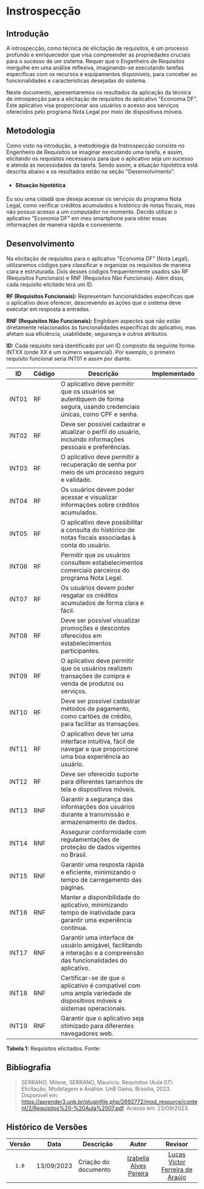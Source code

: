 # Instrospecção
## Introdução
A introspecção, como técnica de elicitação de requisitos, é um processo profundo e enriquecedor que visa compreender as propriedades cruciais para o sucesso de um sistema. Requer que o Engenheiro de Requisitos mergulhe em uma análise reflexiva, imaginando-se executando tarefas específicas com os recursos e equipamentos disponíveis, para conceber as funcionalidades e características desejadas do sistema.

Neste documento, apresentaremos os resultados da aplicação da técnica de introspecção para a elicitação de requisitos do aplicativo "Economia DF". Este aplicativo visa proporcionar aos usuários o acesso aos serviços oferecidos pelo programa Nota Legal por meio de dispositivos móveis.
## Metodologia

Como visto na introdução, a metodologia da Instrospecção consiste no Engenheiro de Requisitos se imaginar executando uma tarefa, e assim, elicitando os requisitos necessários para
que o aplicativo seja um sucesso e atenda as necessidades da tarefa. Sendo assim, a situação hipotética está descrita abaixo e os resultados estão na seção "Desenvolvimento".

- #### Situação hipotética
Eu sou uma cidadã que deseja acessar os serviços do programa Nota Legal, como verificar créditos acumulados e histórico de notas fiscais, mas não possuo acesso a um computador no momento. Decido utilizar o aplicativo "Economia DF" em meu smartphone para obter essas informações de maneira rápida e conveniente. 

## Desenvolvimento
Na elicitação de requisitos para o aplicativo "Economia DF" (Nota Legal), utilizaremos códigos para classificar e organizar os requisitos de maneira clara e estruturada. Dois desses códigos frequentemente usados são RF (Requisitos Funcionais) e RNF (Requisitos Não Funcionais). Além disso, cada requisito elicitado terá um ID.

**RF (Requisitos Funcionais):** Representam funcionalidades específicas que o aplicativo deve oferecer, descrevendo as ações que o sistema deve executar em resposta a entradas.

**RNF (Requisitos Não Funcionais):** Englobam aspectos que não estão diretamente relacionados às funcionalidades específicas do aplicativo, mas afetam sua eficiência, usabilidade, segurança e outros atributos.

**ID:** Cada requisito será identificado por um ID composto da seguinte forma: INTXX (onde XX é um número sequencial). Por exemplo, o primeiro requisito funcional seria INT01 e assim por diante.

| ID   | Código | Descrição                                                                                      | Implementado |
|------|--------|------------------------------------------------------------------------------------------------|--------------|
| INT01| RF     | O aplicativo deve permitir que os usuários se autentiquem de forma segura, usando credenciais únicas, como CPF e senha. |           |
| INT02| RF     | Deve ser possível cadastrar e atualizar o perfil do usuário, incluindo informações pessoais e preferências. |          |
| INT03| RF     | O aplicativo deve permitir a recuperação de senha por meio de um processo seguro e validado.  |           |
| INT04| RF     | Os usuários devem poder acessar e visualizar informações sobre créditos acumulados.           |           |
| INT05| RF     | O aplicativo deve possibilitar a consulta do histórico de notas fiscais associadas à conta do usuário. |          |
| INT06| RF     | Permitir que os usuários consultem estabelecimentos comerciais parceiros do programa Nota Legal. |           |
| INT07| RF     | Os usuários devem poder resgatar os créditos acumulados de forma clara e fácil.               |           |
| INT08| RF     | Deve ser possível visualizar promoções e descontos oferecidos em estabelecimentos participantes. |           |
| INT09| RF     | O aplicativo deve permitir que os usuários realizem transações de compra e venda de produtos ou serviços. |           |
| INT10| RF     | Deve ser possível cadastrar métodos de pagamento, como cartões de crédito, para facilitar as transações. |          |
| INT11| RF     | O aplicativo deve ter uma interface intuitiva, fácil de navegar e que proporcione uma boa experiência ao usuário. |           |
| INT12| RF     | Deve ser oferecido suporte para diferentes tamanhos de tela e dispositivos móveis.           |           |
| INT13| RNF    | Garantir a segurança das informações dos usuários durante a transmissão e armazenamento de dados. |           |
| INT14| RNF    | Assegurar conformidade com regulamentações de proteção de dados vigentes no Brasil.          |           |
| INT15| RNF    | Garantir uma resposta rápida e eficiente, minimizando o tempo de carregamento das páginas.   |          |
| INT16| RNF    | Manter a disponibilidade do aplicativo, minimizando tempo de inatividade para garantir uma experiência contínua. |           |
| INT17| RNF    | Garantir uma interface de usuário amigável, facilitando a interação e a compreensão das funcionalidades do aplicativo. |           |
| INT18| RNF    | Certificar-se de que o aplicativo é compatível com uma ampla variedade de dispositivos móveis e sistemas operacionais. |           |
| INT19| RNF    | Garantir que o aplicativo seja otimizado para diferentes navegadores web.                   |           |

**Tabela 1:** Requisitos elicitados. Fonte: 
## Bibliografia
> SERRANO, Milene, SERRANO, Maurício. Requisitos (Aula 07): Elicitação, Modelagem e Análise. UnB Gama, Brasília, 2023. Disponível em: <https://aprender3.unb.br/pluginfile.php/2692772/mod_resource/content/2/Requisitos%20-%20Aula%2007.pdf>. Acesso em: 23/09/2023.
## Histórico de Versões
|Versão|Data|Descrição|Autor|Revisor|
|:----:|----|---------|:-----:|:-------:|
|`1.0`|13/09/2023|Criação do documento|[Izabella Alves Pereira](https://github.com/izabellaalves)|[Lucas Victor Ferreira de Araújo](https://github.com/Lucas13032003)|
